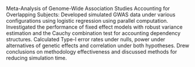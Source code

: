 Meta-Analysis of Genome-Wide Association Studies Accounting for Overlapping Subjects: Developed simulated GWAS data under various configurations using logistic regression using parallel computation. Investigated the performance of fixed effect models with robust variance estimation and the Cauchy combination test for accounting dependency structures. Calculated Type-I error rates under nulls, power under alternatives of genetic effects and correlation under both hypotheses. Drew conclusions on methodology effectiveness and discussed methods for reducing simulation time.  
